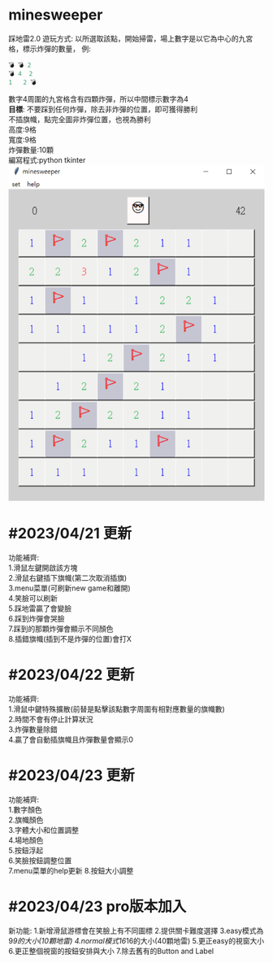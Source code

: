 # minesweeper
踩地雷2.0
遊玩方式:
以所選取該點，開始掃雷，場上數字是以它為中心的九宮格，標示炸彈的數量，
例:
```py
💣 💣 2
💣 4  2
1   2 💣
```
數字4周圍的九宮格含有四顆炸彈，所以中間標示數字為4  
**目標**: 不要踩到任何炸彈，除去非炸彈的位置，即可獲得勝利  
          不插旗幟，點完全圖非炸彈位置，也視為勝利  
高度:9格  
寬度:9格  
炸彈數量:10顆  
編寫程式:python tkinter    
![image](https://github.com/kerong2002/minesweeper/blob/main/minesweeper.PNG)  
 
#2023/04/21 更新  
====
功能補齊:  
1.滑鼠左鍵開啟該方塊  
2.滑鼠右鍵插下旗幟(第二次取消插旗)  
3.menu菜單(可刷新new game和離開)  
4.笑臉可以刷新  
5.踩地雷贏了會變臉  
6.踩到炸彈會哭臉  
7.踩到的那顆炸彈會顯示不同顏色  
8.插錯旗幟(插到不是炸彈的位置)會打X  
 
#2023/04/22 更新  
====
功能補齊:  
1.滑鼠中鍵特殊擴散(前替是點擊該點數字周圍有相對應數量的旗幟數)   
2.時間不會有停止計算狀況  
3.炸彈數量除錯  
4.贏了會自動插旗幟且炸彈數量會顯示0  
 
#2023/04/23 更新  
====
功能補齊:  
1.數字顏色  
2.旗幟顏色    
3.字體大小和位置調整  
4.場地顏色  
5.按鈕浮起  
6.笑臉按鈕調整位置  
7.menu菜單的help更新
8.按鈕大小調整
 
#2023/04/23 pro版本加入  
====
新功能:
1.新增滑鼠游標會在笑臉上有不同圖標
2.提供關卡難度選擇
3.easy模式為9*9的大小(10顆地雷)
4.normal模式16*16的大小(40顆地雷)
5.更正easy的視窗大小
6.更正整個視窗的按鈕安排與大小
7.除去舊有的Button and Label
